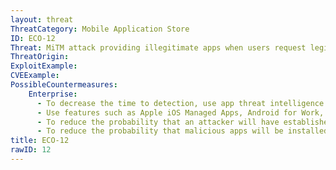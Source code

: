 ```yaml
---
layout: threat
ThreatCategory: Mobile Application Store
ID: ECO-12
Threat: MiTM attack providing illegitimate apps when users request legitimate apps
ThreatOrigin:
ExploitExample:
CVEExample:
PossibleCountermeasures:
    Enterprise:
      - To decrease the time to detection, use app threat intelligence data to identify malicious applications installed on devices
      - Use features such as Apple iOS Managed Apps, Android for Work, or Samsung KNOX Workspace that provide additional separation between personal apps and enterprise apps to mitigate the impact of malicious behaviors.
      - To reduce the probability that an attacker will have established a MiTM on a session during which a user attempts to intall apps from a trusted source (e.g., official app store), recommend or require users to download apps when connected to a trusted and secured Wi-Fi network.
      - To reduce the probability that malicious apps will be installed on managed devices, use app-vetting tools or services in combination with MAM solutions to push vetted apps directly onto enrolled devices over trusted and secured Wi-Fi networks.
title: ECO-12
rawID: 12
---
```

